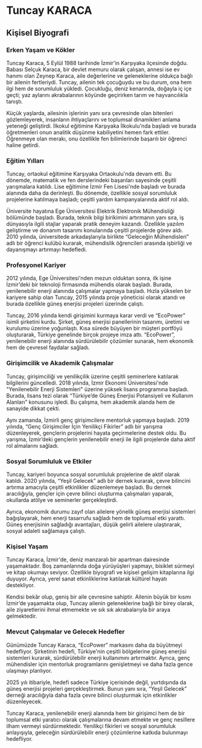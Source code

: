 # Tuncay KARACA

## Kişisel Biyografi

### Erken Yaşam ve Kökler

Tuncay Karaca, 5 Eylül 1988 tarihinde İzmir'in Karşıyaka ilçesinde doğdu. Babası Selçuk Karaca, bir devlet memuru olarak çalışan, annesi ise ev hanımı olan Zeynep Karaca, aile değerlerine ve geleneklerine oldukça bağlı bir ailenin fertleriydi. Tuncay, ailenin tek çocuğuydu ve bu durum, ona hem ilgi hem de sorumluluk yükledi. Çocukluğu, deniz kenarında, doğayla iç içe geçti; yaz aylarını akrabalarının köyünde geçirirken tarım ve hayvancılıkla tanıştı.

Küçük yaşlarda, ailesinin işlerinin yanı sıra çevresinde olan bitenleri gözlemleyerek, insanların ihtiyaçlarını ve toplumsal dinamikleri anlama yeteneği geliştirdi. İlkokul eğitimine Karşıyaka İlkokulu'nda başladı ve burada öğretmenleri onun analitik düşünme kabiliyetini hemen fark ettiler. Öğrenmeye olan merakı, onu özellikle fen bilimlerinde başarılı bir öğrenci haline getirdi.

### Eğitim Yılları

Tuncay, ortaokul eğitimine Karşıyaka Ortaokulu'nda devam etti. Bu dönemde, matematik ve fen derslerindeki başarıları sayesinde çeşitli yarışmalara katıldı. Lise eğitimine İzmir Fen Lisesi'nde başladı ve burada alanında daha da derinleşti. Bu dönemde, özellikle sosyal sorumluluk projelerine katılmaya başladı; çeşitli yardım kampanyalarında aktif rol aldı.

Üniversite hayatına Ege Üniversitesi Elektrik Elektronik Mühendisliği bölümünde başladı. Burada, teknik bilgi birikimini artırmanın yanı sıra, iş dünyasıyla ilgili stajlar yaparak pratik deneyim kazandı. Özellikle yazılım geliştirme ve donanım tasarımı konularında çeşitli projelerde görev aldı. 2010 yılında, üniversitede arkadaşlarıyla birlikte “Geleceğin Mühendisleri” adlı bir öğrenci kulübü kurarak, mühendislik öğrencileri arasında işbirliği ve dayanışmayı artırmayı hedefledi.

### Profesyonel Kariyer

2012 yılında, Ege Üniversitesi'nden mezun olduktan sonra, ilk işine İzmir’deki bir teknoloji firmasında mühendis olarak başladı. Burada, yenilenebilir enerji alanında çalışmalar yapmaya başladı. Hızla yükselen bir kariyere sahip olan Tuncay, 2015 yılında proje yöneticisi olarak atandı ve burada özellikle güneş enerjisi projeleri üzerinde çalıştı. 

Tuncay, 2016 yılında kendi girişimini kurmaya karar verdi ve “EcoPower” isimli şirketini kurdu. Şirket, güneş enerjisi panellerinin tasarımı, üretimi ve kurulumu üzerine yoğunlaştı. Kısa sürede büyüyen bir müşteri portföyü oluşturarak, Türkiye genelinde birçok projeye imza attı. “EcoPower”, yenilenebilir enerji alanında sürdürülebilir çözümler sunarak, hem ekonomik hem de çevresel faydalar sağladı.

### Girişimcilik ve Akademik Çalışmalar

Tuncay, girişimciliği ve yenilikçilik üzerine çeşitli seminerlere katılarak bilgilerini güncelledi. 2018 yılında, İzmir Ekonomi Üniversitesi'nde "Yenilenebilir Enerji Sistemleri" üzerine yüksek lisans programına başladı. Burada, lisans tezi olarak “Türkiye’de Güneş Enerjisi Potansiyeli ve Kullanım Alanları” konusunu işledi. Bu çalışma, hem akademik alanda hem de sanayide dikkat çekti.

Aynı zamanda, İzmirli genç girişimcilere mentorluk yapmaya başladı. 2019 yılında, “Genç Girişimciler İçin Yenilikçi Fikirler” adlı bir yarışma düzenleyerek, gençlerin projelerini hayata geçirmelerine destek oldu. Bu yarışma, İzmir’deki gençlerin yenilenebilir enerji ile ilgili projelerde daha aktif rol almalarını sağladı.

### Sosyal Sorumluluk ve Etkiler

Tuncay, kariyeri boyunca sosyal sorumluluk projelerine de aktif olarak katıldı. 2020 yılında, “Yeşil Gelecek” adlı bir dernek kurarak, çevre bilincini artırma amacıyla çeşitli etkinlikler düzenlemeye başladı. Bu dernek aracılığıyla, gençler için çevre bilinci oluşturma çalışmaları yaparak, okullarda atölye ve seminerler gerçekleştirdi. 

Ayrıca, ekonomik durumu zayıf olan ailelere yönelik güneş enerjisi sistemleri bağışlayarak, hem enerji tasarrufu sağladı hem de toplumsal etki yarattı. Güneş enerjisinin sağladığı avantajları, düşük gelirli ailelere ulaştırarak, sosyal adaleti sağlamaya çalıştı.

### Kişisel Yaşam

Tuncay Karaca, İzmir'de, deniz manzaralı bir apartman dairesinde yaşamaktadır. Boş zamanlarında doğa yürüyüşleri yapmayı, bisiklet sürmeyi ve kitap okumayı seviyor. Özellikle biyografi ve kişisel gelişim kitaplarına ilgi duyuyor. Ayrıca, yerel sanat etkinliklerine katılarak kültürel hayatı destekliyor.

Kendisi bekâr olup, geniş bir aile çevresine sahiptir. Ailenin büyük bir kısmı İzmir’de yaşamakta olup, Tuncay ailenin geleneklerine bağlı bir birey olarak, aile ziyaretlerini ihmal etmemekte ve sık sık akrabalarıyla bir araya gelmektedir.

### Mevcut Çalışmalar ve Gelecek Hedefler

Günümüzde Tuncay Karaca, “EcoPower” markasını daha da büyütmeyi hedefliyor. Şirketinin hedefi, Türkiye'nin çeşitli bölgelerine güneş enerjisi sistemleri kurarak, sürdürülebilir enerji kullanımını artırmaktır. Ayrıca, genç mühendisler için mentorluk programlarını genişletmeyi ve daha fazla gence ulaşmayı planlıyor.

2025 yılı itibariyle, hedefi sadece Türkiye içerisinde değil, yurtdışında da güneş enerjisi projeleri gerçekleştirmek. Bunun yanı sıra, “Yeşil Gelecek” derneği aracılığıyla daha fazla çevre bilinci oluşturmak için etkinlikler düzenleyecek.

Tuncay Karaca, yenilenebilir enerji alanında hem bir girişimci hem de bir toplumsal etki yaratıcı olarak çalışmalarına devam etmekte ve genç nesillere ilham vermeyi sürdürmektedir. Yenilikçi fikirleri ve sosyal sorumluluk anlayışıyla, geleceğin sürdürülebilir enerji çözümlerine katkıda bulunmayı hedefliyor.